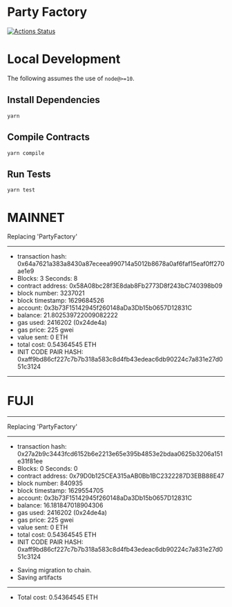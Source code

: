 # Party Factory

[![Actions Status](https://github.com/PartySwapDEX/party-swap-core/workflows/CI/badge.svg)](https://github.com/PartySwapDEX/party-swap-core/actions)

# Local Development

The following assumes the use of `node@>=10`.

## Install Dependencies

`yarn`

## Compile Contracts

`yarn compile`

## Run Tests

`yarn test`

# MAINNET

Replacing 'PartyFactory'

---

- transaction hash: 0x64a7621a383a8430a87eceea990714a5012b8678a0af6faf15eaf0ff270ae1e9
- Blocks: 3 Seconds: 8
- contract address: 0x58A08bc28f3E8dab8Fb2773D8f243bC740398b09
- block number: 3237021
- block timestamp: 1629684526
- account: 0x3b73F15142945f260148aDa3Db15b0657D12831C
- balance: 21.802539722009082222
- gas used: 2416202 (0x24de4a)
- gas price: 225 gwei
- value sent: 0 ETH
- total cost: 0.54364545 ETH
- INIT CODE PAIR HASH: 0xaff9bd86cf227c7b7b318a583c8d4fb43edeac6db90224c7a831e27d051c3124

---

# FUJI

---

Replacing 'PartyFactory'

---

- transaction hash: 0x27a2b9c3443fcd6152b6e2213e65e395b4853e2bdaa0625b3206a151e31f81ee
- Blocks: 0 Seconds: 0
- contract address: 0x79D0b125CEA315aAB0Bb1BC2322287D3EBB88E47
- block number: 840935
- block timestamp: 1629554705
- account: 0x3b73F15142945f260148aDa3Db15b0657D12831C
- balance: 16.181847018904306
- gas used: 2416202 (0x24de4a)
- gas price: 225 gwei
- value sent: 0 ETH
- total cost: 0.54364545 ETH
- INIT CODE PAIR HASH: 0xaff9bd86cf227c7b7b318a583c8d4fb43edeac6db90224c7a831e27d051c3124

* Saving migration to chain.
* Saving artifacts

---

- Total cost: 0.54364545 ETH
